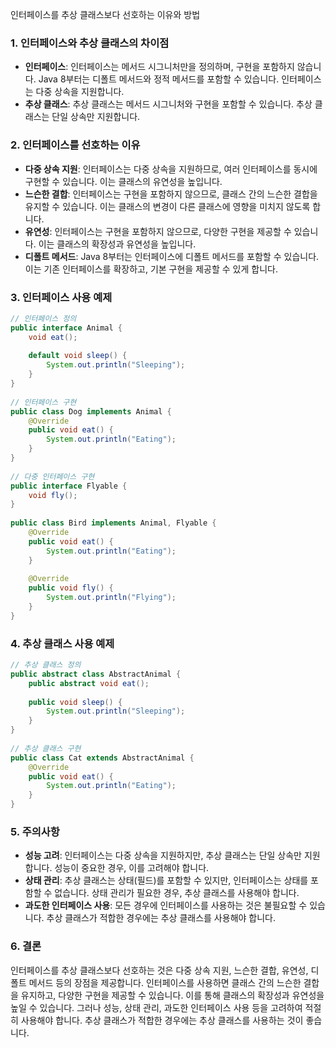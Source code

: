 인터페이스를 추상 클래스보다 선호하는 이유와 방법

### 1. 인터페이스와 추상 클래스의 차이점

- **인터페이스**: 인터페이스는 메서드 시그니처만을 정의하며, 구현을 포함하지 않습니다. Java 8부터는 디폴트 메서드와 정적 메서드를 포함할 수 있습니다. 인터페이스는 다중 상속을 지원합니다.
- **추상 클래스**: 추상 클래스는 메서드 시그니처와 구현을 포함할 수 있습니다. 추상 클래스는 단일 상속만 지원합니다.

### 2. 인터페이스를 선호하는 이유

- **다중 상속 지원**: 인터페이스는 다중 상속을 지원하므로, 여러 인터페이스를 동시에 구현할 수 있습니다. 이는 클래스의 유연성을 높입니다.
- **느슨한 결합**: 인터페이스는 구현을 포함하지 않으므로, 클래스 간의 느슨한 결합을 유지할 수 있습니다. 이는 클래스의 변경이 다른 클래스에 영향을 미치지 않도록 합니다.
- **유연성**: 인터페이스는 구현을 포함하지 않으므로, 다양한 구현을 제공할 수 있습니다. 이는 클래스의 확장성과 유연성을 높입니다.
- **디폴트 메서드**: Java 8부터는 인터페이스에 디폴트 메서드를 포함할 수 있습니다. 이는 기존 인터페이스를 확장하고, 기본 구현을 제공할 수 있게 합니다.

### 3. 인터페이스 사용 예제

```java
// 인터페이스 정의  
public interface Animal {  
    void eat();  
  
    default void sleep() {  
        System.out.println("Sleeping");  
    }  
}  
  
// 인터페이스 구현  
public class Dog implements Animal {  
    @Override  
    public void eat() {  
        System.out.println("Eating");  
    }  
}  
  
// 다중 인터페이스 구현  
public interface Flyable {  
    void fly();  
}  
  
public class Bird implements Animal, Flyable {  
    @Override  
    public void eat() {  
        System.out.println("Eating");  
    }  
  
    @Override  
    public void fly() {  
        System.out.println("Flying");  
    }  
}
```

### 4. 추상 클래스 사용 예제

```java
// 추상 클래스 정의  
public abstract class AbstractAnimal {  
    public abstract void eat();  
  
    public void sleep() {  
        System.out.println("Sleeping");  
    }  
}  
  
// 추상 클래스 구현  
public class Cat extends AbstractAnimal {  
    @Override  
    public void eat() {  
        System.out.println("Eating");  
    }  
}
```

### 5. 주의사항

- **성능 고려**: 인터페이스는 다중 상속을 지원하지만, 추상 클래스는 단일 상속만 지원합니다. 성능이 중요한 경우, 이를 고려해야 합니다.
- **상태 관리**: 추상 클래스는 상태(필드)를 포함할 수 있지만, 인터페이스는 상태를 포함할 수 없습니다. 상태 관리가 필요한 경우, 추상 클래스를 사용해야 합니다.
- **과도한 인터페이스 사용**: 모든 경우에 인터페이스를 사용하는 것은 불필요할 수 있습니다. 추상 클래스가 적합한 경우에는 추상 클래스를 사용해야 합니다.

### 6. 결론

인터페이스를 추상 클래스보다 선호하는 것은 다중 상속 지원, 느슨한 결합, 유연성, 디폴트 메서드 등의 장점을 제공합니다. 인터페이스를 사용하면 클래스 간의 느슨한 결합을 유지하고, 다양한 구현을 제공할 수 있습니다. 이를 통해 클래스의 확장성과 유연성을 높일 수 있습니다. 그러나 성능, 상태 관리, 과도한 인터페이스 사용 등을 고려하여 적절히 사용해야 합니다. 추상 클래스가 적합한 경우에는 추상 클래스를 사용하는 것이 좋습니다.